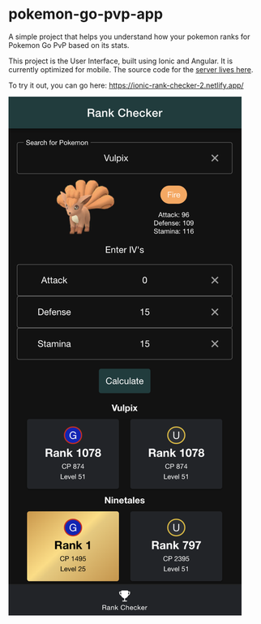 # pokemon-go-pvp-app
A simple project that helps you understand how your pokemon ranks for Pokemon Go PvP based on its stats.

This project is the User Interface, built using Ionic and Angular. It is currently optimized for mobile. The source code for the [server lives here](https://github.com/jefftoppings/pokemon-go-pvp).

To try it out, you can go here: https://ionic-rank-checker-2.netlify.app/

![preview_screen](https://github.com/jefftoppings/pokemon-go-pvp-app/blob/master/readme-images/preview.png)
